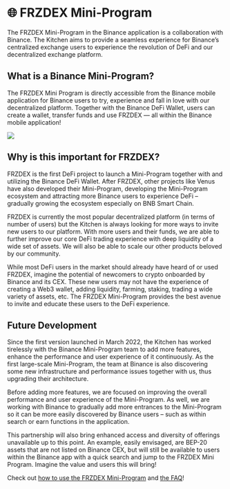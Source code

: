 # 🌐 FRZDEX Mini-Program

The FRZDEX Mini-Program in the Binance application is a collaboration with Binance. The Kitchen aims to provide a seamless experience for Binance’s centralized exchange users to experience the revolution of DeFi and our decentralized exchange platform.

## What is a Binance Mini-Program?

The FRZDEX Mini Program is directly accessible from the Binance mobile application for Binance users to try, experience and fall in love with our decentralized platform. Together with the Binance DeFi Wallet, users can create a wallet, transfer funds and use FRZDEX — all within the Binance mobile application!

![](https://lh6.googleusercontent.com/LFoWSjb-KYXpww\_tYmGu0C-t3M5RhmGkz4O46y7XGTuUnmA7fDXOxsVowcmmNjv0bYE3yZ9B0GJWqFmEJIeP1gFacxqwO4LOVxwKqxsvg2H-CS9a--pQIYdKjTiPIguZnZXdJmrny4da0z-MCY7PvHE)

## Why is this important for FRZDEX?

FRZDEX is the first DeFi project to launch a Mini-Program together with and utilizing the Binance DeFi Wallet. After FRZDEX, other projects like Venus have also developed their Mini-Program, developing the Mini-Program ecosystem and attracting more Binance users to experience DeFi – gradually growing the ecosystem especially on BNB Smart Chain.

FRZDEX is currently the most popular decentralized platform (in terms of number of users) but the Kitchen is always looking for more ways to invite new users to our platform. With more users and their funds, we are able to further improve our core DeFi trading experience with deep liquidity of a wide set of assets. We will also be able to scale our other products beloved by our community.

While most DeFi users in the market should already have heard of or used FRZDEX, imagine the potential of newcomers to crypto onboarded by Binance and its CEX. These new users may not have the experience of creating a Web3 wallet, adding liquidity, farming, staking, trading a wide variety of assets, etc. The FRZDEX Mini-Program provides the best avenue to invite and educate these users to the DeFi experience.

## Future Development

Since the first version launched in March 2022, the Kitchen has worked tirelessly with the Binance Mini-Program team to add more features, enhance the performance and user experience of it continuously. As the first large-scale Mini-Program, the team at Binance is also discovering some new infrastructure and performance issues together with us, thus upgrading their architecture.

Before adding more features, we are focused on improving the overall performance and user experience of the Mini-Program. As well, we are working with Binance to gradually add more entrances to the Mini-Program so it can be more easily discovered by Binance users – such as within search or earn functions in the application.

This partnership will also bring enhanced access and diversity of offerings unavailable up to this point. An example, easily envisaged, are BEP-20 assets that are not listed on Binance CEX, but will still be available to users within the Binance app with a quick search and jump to the FRZDEX Mini Program. Imagine the value and users this will bring!

Check out [how to use the FRZDEX Mini-Program](https://docs.FRZDEX.finance/products/FRZDEX-mini-program/how-to-use-FRZDEX-mini-program) and [the FAQ](https://docs.FRZDEX.finance/products/FRZDEX-mini-program/mini-program-faq)!
